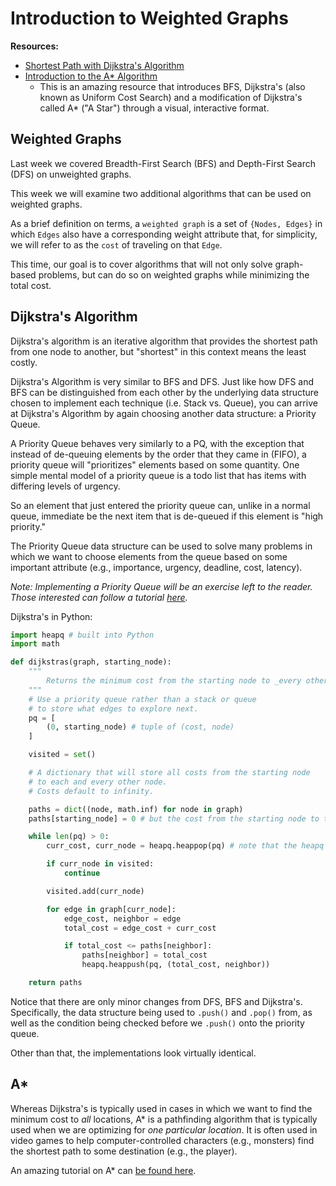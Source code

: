 # Introduction to Weighted Graphs

**Resources:**

* [Shortest Path with Dijkstra's Algorithm](https://bradfieldcs.com/algos/graphs/dijkstras-algorithm/)
* [Introduction to the A* Algorithm](https://www.redblobgames.com/pathfinding/a-star/introduction.html)
  * This is an amazing resource that introduces BFS, Dijkstra's (also known as Uniform Cost Search) and a modification of Dijkstra's called A* ("A Star") through a visual, interactive format.


## Weighted Graphs
Last week we covered Breadth-First Search (BFS) and Depth-First Search (DFS) on unweighted graphs.

This week we will examine two additional algorithms that can be used on weighted graphs.

As a brief definition on terms, a `weighted graph` is a set of `{Nodes, Edges}` in which `Edges` also have a corresponding weight attribute that, for simplicity, we will refer to as the `cost` of traveling on that `Edge`.

This time, our goal is to cover algorithms that will not only solve graph-based problems, but can do so on weighted graphs while minimizing the total cost.

## Dijkstra's Algorithm

Dijkstra's algorithm is an iterative algorithm that provides the shortest path from one node to another, but "shortest" in this context means the least costly.

Dijkstra's Algorithm is very similar to BFS and DFS. Just like how DFS and BFS can be distinguished from each other by the underlying data structure chosen to implement each technique (i.e. Stack vs. Queue), you can arrive at Dijkstra's Algorithm by again choosing another data structure: a Priority Queue.

A Priority Queue behaves very similarly to a PQ, with the exception that instead of de-queuing elements by the order that they came in (FIFO), a priority queue will "prioritizes" elements based on some quantity. One simple mental model of a priority queue is a todo list that has items with differing levels of urgency.

So an element that just entered the priority queue can, unlike in a normal queue, immediate be the next item that is de-queued if this element is "high priority."

The Priority Queue data structure can be used to solve many problems in which we want to choose elements from the queue based on some important attribute (e.g., importance, urgency, deadline, cost, latency).

*Note: Implementing a Priority Queue will be an exercise left to the reader. Those interested can follow a tutorial [here](https://bradfieldcs.com/algos/trees/priority-queues-with-binary-heaps/).*

Dijkstra's in Python:

```python
import heapq # built into Python
import math

def dijkstras(graph, starting_node):
    """
        Returns the minimum cost from the starting node to _every other node_.
    """
    # Use a priority queue rather than a stack or queue
    # to store what edges to explore next.
    pq = [
        (0, starting_node) # tuple of (cost, node)
    ]

    visited = set()

    # A dictionary that will store all costs from the starting node
    # to each and every other node.
    # Costs default to infinity.

    paths = dict((node, math.inf) for node in graph)
    paths[starting_node] = 0 # but the cost from the starting node to the starting node should obviously be 0.

    while len(pq) > 0:
        curr_cost, curr_node = heapq.heappop(pq) # note that the heapq module operates on the pq as such

        if curr_node in visited:
            continue

        visited.add(curr_node)

        for edge in graph[curr_node]:
            edge_cost, neighbor = edge
            total_cost = edge_cost + curr_cost

            if total_cost <= paths[neighbor]:
                paths[neighbor] = total_cost
                heapq.heappush(pq, (total_cost, neighbor))

    return paths
```

Notice that there are only minor changes from DFS, BFS and Dijkstra's. Specifically, the data structure being used to `.push()` and `.pop()` from, as well as the condition being checked before we `.push()` onto the priority queue.

Other than that, the implementations look virtually identical.

## A*

Whereas Dijkstra's is typically used in cases in which we want to find the minimum cost to _all_ locations, A* is a pathfinding algorithm that is typically used when we are optimizing for _one particular location_. It is often used in video games to help computer-controlled characters (e.g., monsters) find the shortest path to some destination (e.g., the player).

An amazing tutorial on A* can [be found here](https://www.redblobgames.com/pathfinding/a-star/introduction.html).